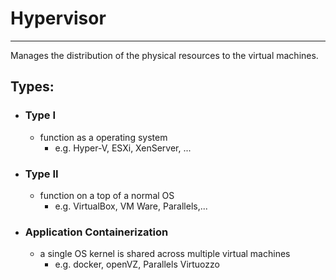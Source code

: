 # Hypervisor
---
Manages the distribution of the physical resources to the virtual machines.

## Types:
- ### Type I
	- function as a operating system
		- e.g. Hyper-V, ESXi, XenServer, ...
- ### Type II
	- function on a top of a normal OS
		- e.g. VirtualBox, VM Ware, Parallels,...
- ### Application Containerization 
	- a single OS kernel is shared across multiple virtual machines 
		- e.g. docker, openVZ, Parallels Virtuozzo

